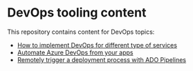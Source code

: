 # DevOps tooling content

This repository contains content for DevOps topics:

- [How to implement DevOps for different type of services](./DevOpsforlanding.md)
- [Automate Azure DevOps from your apps](./automateado.md)
- [Remotely trigger a deployment process with ADO Pipelines](./automatepipelines.md)